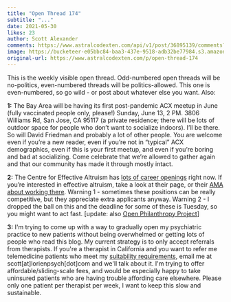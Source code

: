 ```yaml
---
title: "Open Thread 174"
subtitle: "..."
date: 2021-05-30
likes: 23
author: Scott Alexander
comments: https://www.astralcodexten.com/api/v1/post/36895139/comments?&all_comments=true
image: https://bucketeer-e05bbc84-baa3-437e-9518-adb32be77984.s3.amazonaws.com/public/images/3962665c-a4a6-4bee-b97c-4036d8667cac_496x341.png
original-url: https://www.astralcodexten.com/p/open-thread-174
---
```

This is the weekly visible open thread. Odd-numbered open threads will be no-politics, even-numbered threads will be politics-allowed. This one is even-numbered, so go wild - or post about whatever else you want. Also:

**1:** The Bay Area will be having its first post-pandemic ACX meetup in June (fully vaccinated people only, please!) Sunday, June 13, 2 PM. 3806 Williams Rd, San Jose, CA 95117 (a private residence; there will be lots of outdoor space for people who don’t want to socialize indoors). I’ll be there. So will David Friedman and probably a lot of other people. You are welcome even if you’re a new reader, even if you’re not in “typical” ACX demographics, even if this is your first meetup, and even if you’re boring and bad at socializing. Come celebrate that we’re allowed to gather again and that our community has made it through mostly intact.

**2:** The Centre for Effective Altruism has [lots of career openings](https://www.centreforeffectivealtruism.org/careers/) right now. If you’re interested in effective altruism, take a look at their page, or their [AMA about working there](https://forum.effectivealtruism.org/posts/ix7vL3P8apY5uJnBc/ama-working-at-the-centre-for-effective-altruism). Warning 1 - sometimes these positions can be really competitive, but they appreciate extra applicants anyway. Warning 2 - I dropped the ball on this and the deadline for some of these is Tuesday, so you might want to act fast. [update: also [Open Philanthropy Project](https://www.openphilanthropy.org/get-involved/working-at-open-phil#open-positions)]

**3:** I'm trying to come up with a way to gradually open my psychiatric practice to new patients without being overwhelmed or getting lots of people who read this blog. My current strategy is to only accept referrals from therapists. If you're a therapist in California and you want to refer me telemedicine patients who meet my [suitability requirements](https://lorienpsych.com/new-patient-suitability-criteria/), email me at scott[at]lorienpsych[dot]com and we'll talk about it. I'm trying to offer affordable/sliding-scale fees, and would be especially happy to take uninsured patients who are having trouble affording care elsewhere. Please only one patient per therapist per week, I want to keep this slow and sustainable.

